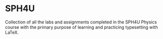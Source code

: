 # SPH4U
Collection of all the labs and  assignments completed in the SPH4U Physics course with the primary purpose of learning and practicing typesetting with LaTeX.
